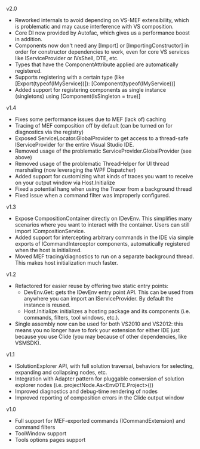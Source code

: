 v2.0
* Reworked internals to avoid depending on VS-MEF extensibility, which is problematic and may 
  cause interference with VS composition.
* Core DI now provided by Autofac, which gives us a performance boost in addition.
* Components now don't need any [Import] or [ImportingConstructor] in order for constructor
  dependencies to work, even for core VS services like IServiceProvider or IVsShell, DTE, etc.
* Types that have the ComponentAttribute applied are automatically registered. 
* Supports registering with a certain type (like [Export(typeof(IMyService))]): [Component(typeof(IMyService))]
* Added support for registering components as single instance (singletons) using [Component(IsSingleton = true)]

v1.4

* Fixes some performance issues due to MEF (lack of) caching
* Tracing of MEF composition off by default (can be turned on for diagnostics via the registry)
* Exposed ServiceLocator.GlobalProvider to get access to a thread-safe IServiceProvider for the entire Visual Studio IDE. 
* Removed usage of the problematic ServiceProvider.GlobalProvider (see above)
* Removed usage of the problematic ThreadHelper for UI thread marshaling (now leveraging the WPF Dispatcher)
* Added support for customizing what kinds of traces you want to receive on your output window via Host.Initialize
* Fixed a potential hang when using the Tracer from a background thread
* Fixed issue when a command filter was improperly configured.

v1.3

* Expose CompositionContainer directly on IDevEnv. This simplifies many scenarios where you want to interact with the container. Users can still import ICompositionService.
* Added support for intercepting arbitrary commands in the IDE via simple exports of ICommandInterceptor components, automatically registered when the host is initialized. 
* Moved MEF tracing/diagnostics to run on a separate background thread. This makes host initialization much faster.

v1.2

* Refactored for easier reuse by offering two static entry points: 
     - DevEnv.Get: gets the IDevEnv entry point API. This can be 
       used from anywhere you can import an IServiceProvider. By 
       default the instance is reused.
     - Host.Initialize: initializes a hosting package and its components
       (i.e. commands, filters, tool windows, etc.).
* Single assembly now can be used for both VS2010 and VS2012: this means 
  you no longer have to fork your extension for either IDE just because 
  you use Clide (you may because of other dependencies, like VSMSDK).

v1.1

* ISolutionExplorer API, with full solution traversal, behaviors
  for selecting, expanding and collapsing nodes, etc.
* Integration with Adapter pattern for pluggable conversion of 
  solution explorer nodes (i.e. projectNode.As&lt;EnvDTE.Project&gt;())
* Improved diagnostics and debug-time rendering of nodes
* Improved reporting of composition errors in the Clide output window

v1.0

* Full support for MEF-exported commands (ICommandExtension) and command filters
* ToolWindow support
* Tools options pages support
